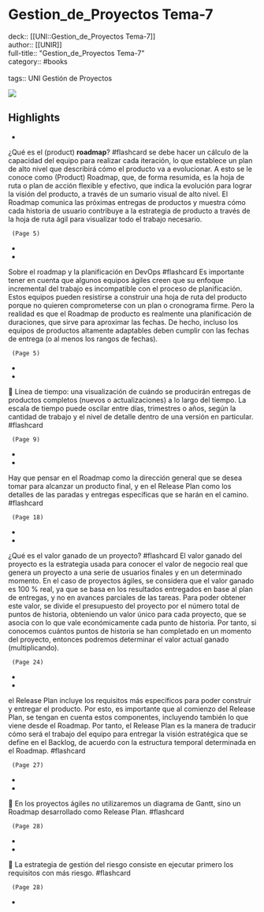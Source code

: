 # Gestion_de_Proyectos Tema-7

deck:: [[UNI::Gestion_de_Proyectos Tema-7]]\
author:: [[UNIR]]\
full-title:: "Gestion_de_Proyectos Tema-7"\
category:: #books\
\
tags:: UNI Gestión de Proyectos  

![](https://readwise-assets.s3.amazonaws.com/media/uploaded_book_covers/profile_22942/8444039b-ff0c-4348-9d19-8eca2be7cf26.jpg)

## Highlights
- 
 ¿Qué es el (product) **roadmap**? #flashcard 
    se debe hacer un cálculo de la capacidad del equipo para realizar cada iteración, lo que establece un plan de alto nivel que describirá cómo el producto va a evolucionar. A esto se le conoce como (Product) Roadmap, que, de forma resumida, es la hoja de ruta o plan de acción flexible y efectivo, que indica la evolución para lograr la visión del producto, a través de un sumario visual de alto nivel. El Roadmap comunica las próximas entregas de productos y muestra cómo cada historia de usuario contribuye a la estrategia de producto a través de la hoja de ruta ágil para visualizar todo el trabajo necesario.

     (Page 5)
-
- 
 Sobre el roadmap y la planificación en DevOps #flashcard 
    Es importante tener en cuenta que algunos equipos ágiles creen que su enfoque incremental del trabajo es incompatible con el proceso de planificación. Estos equipos pueden resistirse a construir una hoja de ruta del producto porque no quieren comprometerse con un plan o cronograma firme. Pero la realidad es que el Roadmap de producto es realmente una planificación de duraciones, que sirve para aproximar las fechas. De hecho, incluso los equipos de productos altamente adaptables deben cumplir con las fechas de entrega (o al menos los rangos de fechas).

     (Page 5)
-
- 

 Línea de tiempo: una visualización de cuándo se producirán entregas de productos completos (nuevos o actualizaciones) a lo largo del tiempo. La escala de tiempo puede oscilar entre días, trimestres o años, según la cantidad de trabajo y el nivel de detalle dentro de una versión en particular. #flashcard 


     (Page 9)
-
- 

Hay que pensar en el Roadmap como la dirección general que se desea tomar para alcanzar un producto final, y en el Release Plan como los detalles de las paradas y entregas específicas que se harán en el camino. #flashcard 


     (Page 18)
-
- 
 ¿Qué es el valor ganado de un proyecto? #flashcard 
    El valor ganado del proyecto es la estrategia usada para conocer el valor de negocio real que genera un proyecto a una serie de usuarios finales y en un determinado momento. En el caso de proyectos ágiles, se considera que el valor ganado es 100 % real, ya que se basa en los resultados entregados en base al plan de entregas, y no en avances parciales de las tareas. Para poder obtener este valor, se divide el presupuesto del proyecto por el número total de puntos de historia, obteniendo un valor único para cada proyecto, que se asocia con lo que vale económicamente cada punto de historia. Por tanto, si conocemos cuántos puntos de historia se han completado en un momento del proyecto, entonces podremos determinar el valor actual ganado (multiplicando).

     (Page 24)
-
- 

el Release Plan incluye los requisitos más específicos para poder construir y entregar el producto. Por esto, es importante que al comienzo del Release Plan, se tengan en cuenta estos componentes, incluyendo también lo que viene desde el Roadmap. Por tanto, el Release Plan es la manera de traducir cómo será el trabajo del equipo para entregar la visión estratégica que se define en el Backlog, de acuerdo con la estructura temporal determinada en el Roadmap. #flashcard 


     (Page 27)
-
- 

 En los proyectos ágiles no utilizaremos un diagrama de Gantt, sino un Roadmap desarrollado como Release Plan. #flashcard 


     (Page 28)
-
- 

 La estrategia de gestión del riesgo consiste en ejecutar primero los requisitos con más riesgo. #flashcard 


     (Page 28)
-
